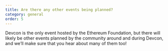 ```yaml
---
title: Are there any other events being planned?
category: general
order: 5
---
```


Devcon is the only event hosted by the Ethereum Foundation, but there will likely be other events planned by the community around and during Devcon, and we’ll make sure that you hear about many of them too!
